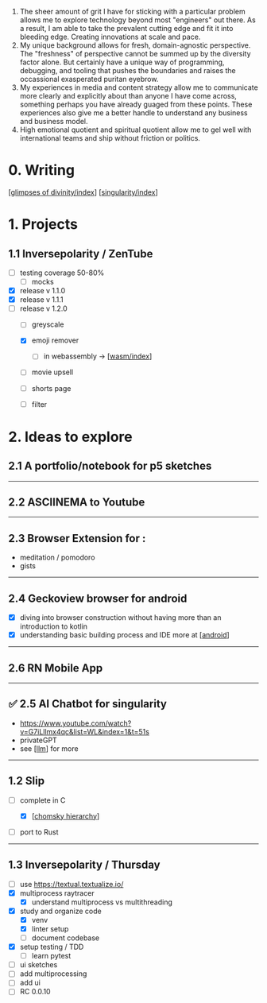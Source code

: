 

1) The sheer amount of grit I have for sticking with a particular problem allows me to explore technology beyond most "engineers" out there. As a result, I am able to take the prevalent cutting edge and fit it into bleeding edge. Creating innovations at scale and pace.
2) My unique background allows for fresh, domain-agnostic perspective. The "freshness" of perspective cannot be summed up by the diversity factor alone. But certainly have a unique way of programming, debugging, and tooling that pushes the boundaries and raises the occassional exasperated puritan eyebrow.
3) My experiences in media and content strategy allow me to communicate more clearly and explicitly about than anyone I have come across, something perhaps you have already guaged from these points. These experiences also give me a better handle to understand any business and business model.
4) High emotional quotient and spiritual quotient allow me to gel well with international teams and ship without friction or politics. 



# 0. Writing

[[glimpses of divinity/index]]
[[singularity/index]]

# 1. Projects

## 1.1 Inversepolarity / ZenTube
- [ ] testing coverage 50-80%
  - [ ] mocks
- [x] release v 1.1.0
- [x] release v 1.1.1
- [ ] release v 1.2.0
  - [ ] greyscale 
  - [x] emoji remover
    - [ ] in webassembly -> [[wasm/index]]
  - [ ] movie upsell
  - [ ] shorts page
  - [ ] filter



# 2. Ideas to explore

## 2.1 A portfolio/notebook for p5 sketches

---

## 2.2 ASCIINEMA to Youtube

---

## 2.3 Browser Extension for :
  - meditation / pomodoro
  - gists
  
---
## 2.4 Geckoview browser for android
- [x] diving into browser construction without having more than an introduction to kotlin
- [x] understanding basic building process and IDE
  more at [[android]]

---

## 2.6 RN Mobile App

---

## ✅ 2.5 AI Chatbot for singularity

- https://www.youtube.com/watch?v=G7iLllmx4qc&list=WL&index=1&t=51s
- privateGPT 
- see [[llm]] for more


---

## 1.2 Slip
- [ ] complete in C
  - [x] [[chomsky hierarchy]]
- [ ] port to Rust


---

## 1.3 Inversepolarity / Thursday

- [ ] use https://textual.textualize.io/
- [x] multiprocess raytracer
  - [x] understand multiprocess vs multithreading
- [x] study and organize code
  - [x] venv
  - [x] linter setup
  - [ ] document codebase
- [x] setup testing / TDD
  - [ ] learn pytest
- [ ] ui sketches
- [ ] add multiprocessing
- [ ] add ui 
- [ ] RC 0.0.10

[//begin]: # "Autogenerated link references for markdown compatibility"
[glimpses of divinity/index]: <../../../src/journals/tyrna get murdered/glimpses of divinity/index> "index"
[singularity/index]: <../../../src/journals/tyrna get murdered/singularity/index> "index"
[wasm/index]: ../../../src/dev/web/wasm/index "index"
[android]: ../../../src/dev/mobile/android "the first line of code"
[llm]: <../../../src/dev/ai ml nn dl/llm> "llm"
[chomsky hierarchy]: <../../../src/dev/languages/compiler/chomsky hierarchy> "chomsky hierarchy"
[//end]: # "Autogenerated link references"